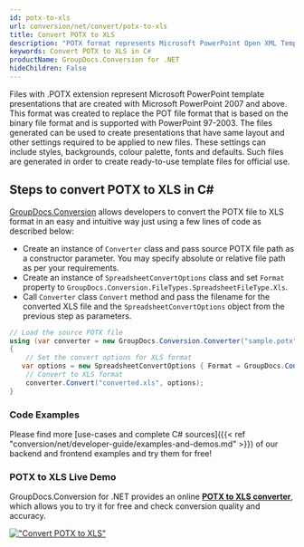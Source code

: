 ```yaml
---
id: potx-to-xls
url: conversion/net/convert/potx-to-xls
title: Convert POTX to XLS
description: "POTX format represents Microsoft PowerPoint Open XML Template with .potx extension. Learn how to convert POTX to XLS file programmatically in C# language using GroupDocs.Conversion for .NET library."
keywords: Convert POTX to XLS in C#
productName: GroupDocs.Conversion for .NET
hideChildren: False
---
```


Files with .POTX extension represent Microsoft PowerPoint template presentations that are created with Microsoft PowerPoint 2007 and above. This format was created to replace the POT file format that is based on the binary file format and is supported with PowerPoint 97-2003. The files generated can be used to create presentations that have same layout and other settings required to be applied to new files. These settings can include styles, backgrounds, colour palette, fonts and defaults. Such files are generated in order to create ready-to-use template files for official use.

## Steps to convert POTX to XLS in C#

[GroupDocs.Conversion](https://products.groupdocs.com/conversion/net) allows developers to convert the POTX file to XLS format in an easy and intuitive way just using a few lines of code as described below:

* Create an instance of `Converter` class and pass source POTX file path as a constructor parameter. You may specify absolute or relative file path as per your requirements. 
* Create an instance of `SpreadsheetConvertOptions` class and set `Format` property to `GroupDocs.Conversion.FileTypes.SpreadsheetFileType.Xls`.
* Call `Converter` class `Convert` method and pass the filename for the converted XLS file and the `SpreadsheetConvertOptions` object from the previous step as parameters.

```csharp
// Load the source POTX file
using (var converter = new GroupDocs.Conversion.Converter("sample.potx"))
{
    // Set the convert options for XLS format
   var options = new SpreadsheetConvertOptions { Format = GroupDocs.Conversion.FileTypes.SpreadsheetFileType.Xls };
    // Convert to XLS format
    converter.Convert("converted.xls", options);
}
```

### Code Examples

Please find more [use-cases and complete C# sources]({{< ref "conversion/net/developer-guide/examples-and-demos.md" >}}) of our backend and frontend examples and try them for free!

### POTX to XLS Live Demo

GroupDocs.Conversion for .NET provides an online [**POTX to XLS converter**](https://products.groupdocs.app/conversion/potx-to-xls), which allows you to try it for free and check conversion quality and accuracy.

[!["Convert POTX to XLS"](conversion/net/images/convert-to-xls/convert-potx-to-xls.png)](https://products.groupdocs.app/conversion/potx-to-xls)